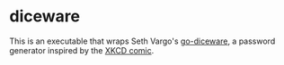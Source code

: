 # diceware

This is an executable that wraps Seth Vargo's [go-diceware](https://github.com/sethvargo/go-diceware), a password generator inspired by the [XKCD comic](https://xkcd.com/936/).
 
